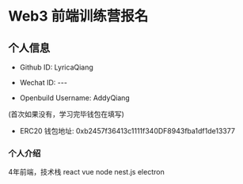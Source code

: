# Web3 前端训练营报名

## 个人信息

- Github ID: LyricaQiang

- Wechat ID: ---

- Openbuild Username: AddyQiang

(首次如果没有，学习完毕钱包在填写)

- ERC20 钱包地址: 0xb2457f36413c1111f340DF8943fba1df1de13377

### 个人介绍

4年前端，技术栈 react vue  node nest.js  electron 